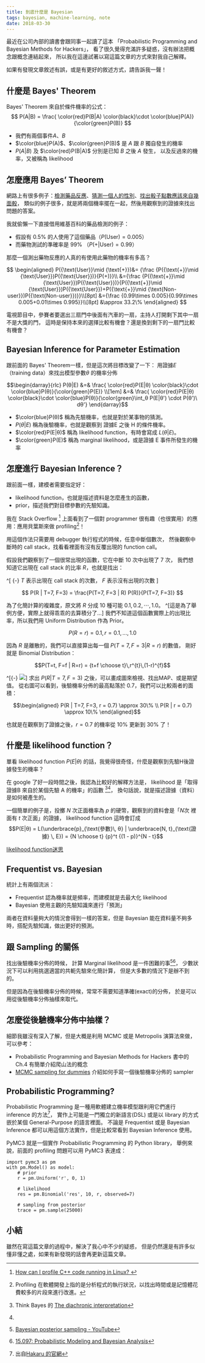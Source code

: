 ```yaml
---
title: 到底什麼是 Bayesian
tags: bayesian, machine-learning, note
date: 2018-03-30
---
```


<section>
最近在公司內部的讀書會跟同事一起讀了這本
「Probabilistic Programming and Bayesian Methods for Hackers」，
看了很久覺得充滿許多疑惑，沒有辦法把概念跟概念連結起來，
所以我在這邊試著以寫這篇文章的方式來對我自己解釋。

如果有發現文章敘述有誤，或是有更好的敘述方式，請告訴我一聲！

</section>

## 什麼是 Bayes' Theorem


Bayes' Theorem 來自於條件機率的公式：
$$
P(A|B) = \frac{ \color{red}P(B|A) \color{black}\cdot \color{blue}P(A)}{\color{green}P(B)}
$$

  * 我們有兩個事件$A$、$B$
  * $\color{blue}P(A)$、$\color{green}P(B)$ 是 $A$ 跟 $B$ 獨自發生的機率
  * $P(A|B)$ 及 $\color{red}P(B|A)$ 分別是已知 $B$ 之後 $A$ 發生，
    以及反過來的機率，又被稱為 likelihood



## 怎麼應用 Bayes’ Theorem

網路上有很多例子：[檢測藥品反應][bayesian-ex1]、[猜測一個人的性別][bayesian-ex2]、[找出骰子點數應該來自幾面骰][bayesian-ex3]，
類似的例子很多，就是將兩個機率擺在一起，然後用觀察到的證據來找出問題的答案。

[bayesian-ex1]: https://en.wikipedia.org/wiki/Bayes%27_theorem#Drug_testing
[bayesian-ex2]: https://brohrer.github.io/how_bayesian_inference_works.html
[bayesian-ex3]: http://www.greenteapress.com/thinkbayes/html/thinkbayes004.html#sec27

我就偷懶一下直接借用維基百科的藥品檢測的例子：

  * 假設有 0.5% 的人使用了這個藥品（$P(\text{User}) = 0.005$）
  * 而藥物測試的準確率是 99% （$P(\text{+} | \text{User}) = 0.99$）

那麼一個測出藥物反應的人真的有使用此藥物的機率有多高？

$$
\begin{aligned}
P({\text{User}}\mid {\text{+}})&= {\frac {P({\text{+}}\mid {\text{User}})P({\text{User}})}{P(+)}}\\
&={\frac {P({\text{+}}\mid {\text{User}})P({\text{User}})}{P({\text{+}}\mid {\text{User}})P({\text{User}})+P({\text{+}}\mid {\text{Non-user}})P({\text{Non-user}})}}\\[8pt]
&={\frac {0.99\times 0.005}{0.99\times 0.005+0.01\times 0.995}}\\[8pt]
&\approx 33.2\%
\end{aligned}
$$


<!-- 這邊用 [Monty Hall Problem][monty-hall-wiki][^monty-hall-prob] 來舉例： -->

<!--   * 我們用 $P(A), P(B), P(C)$ 來分別表示大獎汽車在門A, 門B, 門C後面的機率 -->
<!--   * 我們先選了一扇門，假設選了門A -->
<!--   * $P(D)$ 來表示主持人 Monty 打開了**門B** 而且後面沒有車的機率 -->

<!-- 目標是求出 $P(A|D), P(B|D), P(C|D)$，因此我們必須先知道 likelihood： -->

<!--   * $P(D|A)$ 如果大獎在門A後面，主持人會從 B 跟 C 中隨便選一個打開，所以機率是 50%。 -->
<!--   * $P(D|B)$ 如果大獎在門B後面，主持人壓根兒不會打開它，所以機率為 0%。 -->
<!--   * $P(D|C)$如果大獎在門C後面，主持人打開門B後，裡面絕對沒有車，所以機率皆為 100%。 -->

<!-- 然後列出 -->

<!-- $$ -->
<!-- \begin{aligned} -->
<!-- P(D|A) P(A) &= \frac{1}{2} \times \frac{1}{3} &= \frac{1}{6} \\ -->
<!-- P(D|B) P(B) &= 0 \times \frac{1}{3} &= 0 \\ -->
<!-- P(D|C) P(C) &= 1 \times \frac{1}{3} &= \frac{1}{3} -->
<!-- \end{aligned} -->
<!-- $$ -->

<!-- 因為 $P(\mathit{H}|D) \propto P(D|\mathit{H}) P(\mathit{H}),\, \mathit{H} = A, B, C$， -->
<!-- 我們不必計算 $P(D)$就可以得出： 換到門C中獎的機率是維持選門A的兩倍！ -->

[^monty-hall-prob]:
  電視節目中，參賽者要選出三扇門中後面有汽車的一扇，主持人打開剩下其中一扇不是大獎的門，
  這時是保持本來的選擇比較有機會？還是換到剩下的一扇門比較有機會？

[monty-hall-wiki]: https://zh.wikipedia.org/wiki/%E8%92%99%E6%8F%90%E9%9C%8D%E7%88%BE%E5%95%8F%E9%A1%8C

<!--
我這邊借用同事在讀書會舉的例子： 一枚連續擲出正面 10 次的硬幣是否公正，
用 $FairCoin$ 表示公正硬幣值出了正面，$H10$ 來表示一枚硬幣連續擲出 10 次正面。
在這個例子中，$P(FairCoin) = 0.5$ 就是先驗機率，而我們要找出
$$
P(FairCoin | H10) = \frac{P(H10 | FairCoin)P(FairCoin)}{P(H10)}
$$
-->


## Bayesian Inference for Parameter Estimation

跟前面的 Bayes' Theorem一樣，但是這次將目標改變了一下： 用證據$E$（training data）來找出模型參數$θ$ 的機率分佈

$$\begin{darray}{rlc}
P(θ|E) &=& \frac{ \color{red}P(E|θ) \color{black}\cdot \color{blue}P(θ)}{\color{green}P(E)} \\[1em]
&=& \frac{ \color{red}P(E|θ) \color{black}\cdot \color{blue}P(θ)}{\color{green}\int_θ P(E|θ') \cdot P(θ')\ dθ'}
\end{darray}$$

  * $\color{blue}P(θ)$ 稱為先驗機率，也就是對於某事物的猜測。
  * $P(θ|E)$ 稱為後驗機率，也就是觀察到 證據E 之後 H 的條件機率。
  * $\color{red}P(E|θ)$ 稱為 likelihood function，有時會寫成 $L(θ|E)$。
  * $\color{green}P(E)$ 稱為 marginal likelihood，或是證據 E 事件所發生的機率

## 怎麼進行 Bayesian Inference？

跟前面一樣，建模者需要指定好：

  * likelihood function，也就是描述資料是怎麼產生的函數，
  * prior，描述我們對目標參數的先驗知識。


我在 Stack Overflow [^st-profile] 上面看到了一個對 programmer 很有趣（也很實用）的應用：應用貝葉斯來做 profiling[^prof]！

[^st-profile]: [How can I profile C++ code running in Linux?
](https://stackoverflow.com/questions/375913/how-can-i-profile-c-code-running-in-linux)

用這個作法只需要用 debugger 執行程式的時候，任意中斷個數次，
然後觀察中斷時的 call stack，找看看裡面有沒有反覆出現的 function call。

假設我們觀察到了一個很常出現的函數，它在中斷 10 次中出現了 7 次，
我們想知道它出現在 call stack 的比率 $R$，也就是找出：

^[ {-} $T$ 表示出現在 call stack 的次數， $F$ 表示沒有出現的次數 ]

$$
P(R | T=7, F=3) = \frac{P(T=7, F=3 | R) P(R)}{P(T=7, F=3)}
$$

為了化簡計算的複雜度，原文將 $R$ 分成 10 種可能 $0.1, 0.2, \cdots, 1.0$。
^[這是為了舉例方便，實際上就得乖乖的去算積分了...]
我們不知道這個函數實際上的出現比率，所以我們用 Uniform Distribution 作為 Prior。

$$P(R=r) = 0.1, \, r = 0.1, ..., 1.0$$

因為 $R$ 是離散的，我們可以直接算出每一個 $P(T=7, F=3 | R=r)$ 的數值，
剛好就是 Binomial Distribution：

$$P(T=t, F=f | R=r) = {t+f \choose t}\,r^{t}\,(1-r)^{f}$$

^[{-} ![](/images/bayes-pmf.svg)]
求出 $P(R | T=7, F=3)$ 之後，可以畫成圖來檢視、找出MAP、或是期望值。
從右圖可以看到，後驗機率分佈的最高點落於 0.7，我們可以比較兩者的面積：

  $$\begin{aligned}
  P(R | T=7, F=3, r = 0.7) \approx 30\% \\
  P(R | r = 0.7) \approx 10\%
  \end{aligned}$$

也就是在觀察到了證據之後，$r = 0.7$ 的機率從 10% 更新到 30% 了！

[^prof]: Profiling 在軟體開發上指的是分析程式的執行狀況，以找出時間或是記憶體花費較多的片段來進行改進。

## 什麼是 likelihood function？

單看 likelihood function $P(E|θ)$ 的話，我覺得很奇怪，什麼是觀察到先驗H後證據發生的機率？

在 google 了好一段時間之後，我認為比較好的解釋方法是，
likelihood 是「取得 證據B 來自於某個先驗 A 的機率」的函數 [^thinkbayes-1.5][^likelihood-function-myth]，
換句話說，就是描述證據（資料）是如何被產生的。

一個簡單的例子是，投擲 $N$ 次正面機率為 $p$ 的硬幣，觀察到的資料會是「$N$次 裡面有 $t$ 次正面」的證據，
likelihood function 這時會訂成
$$P(E|θ) = L(\underbrace{p}_{\text{參數}\, θ} | \underbrace{N, t}_{\text{證據} \, E}) = {N \choose t} {p}^t {(1 - p)}^{N - t}$$

[^thinkbayes-1.5]: Think Bayes 的 [The diachronic interpretation](http://www.greenteapress.com/thinkbayes/html/thinkbayes002.html#sec11)

[^likelihood-function-myth]: 
 [likelihood function迷思](http://yenchic-blog.logdown.com/posts/182922-likelihood-function-myth)

[^mit15-097]: [15.097: Probabilistic Modeling and Bayesian Analysis][mit15-097]

[mit15-097]: https://ocw.mit.edu/courses/sloan-school-of-management/15-097-prediction-machine-learning-and-statistics-spring-2012/lecture-notes/MIT15_097S12_lec15.pdf


## Frequentist vs. Bayesian

統計上有兩個流派：

  * Frequentist 認為機率就是頻率，而建模就是去最大化 likelihood
  * Bayesian 使用主觀的先驗知識來進行「預測」

兩者在資料量夠大的情況會得到一樣的答案，但是 Bayesian 能在資料量不夠多時，搭配先驗知識，做出更好的預測。


## 跟 Sampling 的關係

[^yt]: [Bayesian posterior sampling - YouTube](https://www.youtube.com/watch?v=EHqU9LE9tg8)
[^15097]: [15.097: Probabilistic Modeling and Bayesian Analysis][mit15-097]

找出後驗機率分佈的時候，
計算 Marginal likelihood 是一件困難的事[^yt][^15097]，
少數狀況下可以利用挑選適當的共軛先驗來化簡計算，
但是大多數的情況下是辦不到的。

但是因為在後驗機率分佈的時候，常常不需要知道準確(exact)的分佈，
於是可以用從後驗機率分佈抽樣來取代。

<!-- ## 為什麼一定要算出 marginal likelihood？ -->

<!-- 換個問法，既然 $P(θ | E) \propto L(θ | E)$，為什麼不直接用 likelihood 來代替？ -->


## 怎麼從後驗機率分佈中抽樣？

細節我雖沒有深入了解，但是大概是利用 MCMC 或是 Metropolis 演算法來做，可以參考：

  * Probabilistic Programming and Bayesian Methods for Hackers 書中的 Ch.4 有簡單介紹爬山法的概念
  * [MCMC sampling for dummies](http://twiecki.github.io/blog/2015/11/10/mcmc-sampling/
) 介紹如何手寫一個後驗機率分佈的 sampler


## Probabilistic Programming?

Probabilistic Programming 是一種用軟體建立機率模型跟利用它們進行 inference 的方法[^ppl]，
實作上可能是一門獨立的新語言(DSL) 或是以 library 的方式嵌於某個 General-Purpose 的語言裡面。
不論是 Frequentist 或是 Bayesian Inference 都可以用這個方法實作，但是比較常看到 Bayesian Inference 使用。

[^ppl]: 出自[Hakaru 的官網](http://hakaru-dev.github.io/intro/probprog/)

PyMC3 就是一個實作 Probabilistic Programming 的 Python library，
舉例來說，前面的 profiling 問題可以用 PyMC3 表達成：

~~~~{.python}
import pymc3 as pm
with pm.Model() as model:
    # prior
    r = pm.Uniform('r', 0, 1)

    # likelihood
    res = pm.Binomial('res', 10, r, observed=7)

    # sampling from posterior
    trace = pm.sample(25000)
~~~~

## 小結

雖然在寫這篇文章的過程中，解決了我心中不少的疑惑，
但是仍然還是有許多似懂非懂之處，如果有新發現的話會再更新這篇文章。

